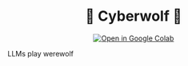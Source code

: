 <div align="center">

<h1> 🦾 Cyberwolf 🐺 </h1>

[![Open in Google Colab](https://img.shields.io/badge/colab-red)](https://colab.research.google.com/github/biomemetic-ai/cyberwolf/blob/main/cyberwolf.ipynb)

</div>

LLMs play werewolf
